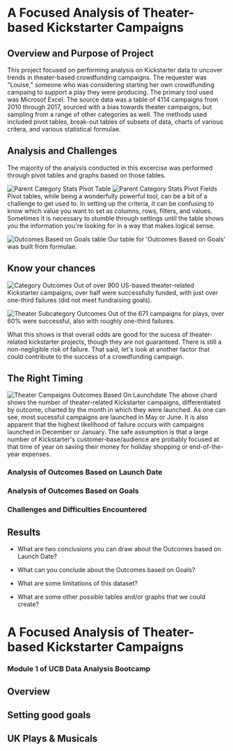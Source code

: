 # A Focused Analysis of Theater-based Kickstarter Campaigns

## Overview and Purpose of Project

This project focused on performing analysis on Kickstarter data to uncover trends in theater-based crowdfunding campaigns. The requester was "Louise," someone who was considering starting her own crowdfunding campaing to support a play they were producing. The primary tool used was Microsof Excel. The source data was a table of 4114 campaigns from 2010 through 2017, sourced with a bias towards theater campaigns, but sampling from a range of other categories as well. The methods used included pivot tables, break-out tables of subsets of data, charts of various critera, and various statistical formulae.

## Analysis and Challenges

The majority of the analysis conducted in this excercise was performed through pivot tables and graphs based on those tables. 

![Parent Category Stats Pivot Table](resources/cat_stats_pivot01.png)
![Parent Category Stats Pivot Fields](resources/cat_stats_pivot02.png)
Pivot tables, while being a wonderfully powerful tool, can be a bit of a challenge to get used to. In setting up the criteria, it can be confusing to know which value you want to set as columns, rows, filters, and values. Sometimes it is necessary to stumble through settings until the table shows you the information you're looking for in a way that makes logical sense.

![Outcomes Based on Goals table](resources/outcomes_goals01.png)
Our table for 'Outcomes Based on Goals' was built from formulae.  

## Know your chances

![Category Outcomes](images/cat_outcomes.png)
Out of over 900 US-based theater-related Kickstarter campaigns, over half were successfully funded, with just over one-third failures (did not meet fundraising goals).

![Theater Subcategory Outcomes](images/theater_subcat_outcomes.png)
Out of the 671 campaigns for plays, over 60% were successful, also with roughly one-third failures.

What this shows is that overall odds are good for the sucess of theater-related kickstarter projects, though they are not guaranteed. There is still a non-negligible risk of failure. That said, let's look at another factor that could contribute to the success of a crowdfunding campaign.

## The Right Timing

![Theater Campaigns Outcomes Based On Launchdate](images/launchdate_theater_outcomes.png)
The above chard shows the number of theater-related Kickstarter campaigns, differentiated by outcome, charted by the month in which they were launched. As one can see, most sucessful campaigns are launched in May or June. It is also apparent that the highest likelihood of failure occurs with campaigns launched in December or January. The safe assumption is that a large number of Kickstarter's customer-base/audience are probably focused at that time of year on saving their money for holiday shopping or end-of-the-year expenses.

### Analysis of Outcomes Based on Launch Date

### Analysis of Outcomes Based on Goals

### Challenges and Difficulties Encountered

## Results

- What are two conclusions you can draw about the Outcomes based on Launch Date?

- What can you conclude about the Outcomes based on Goals?

- What are some limitations of this dataset?

- What are some other possible tables and/or graphs that we could create?


# A Focused Analysis of Theater-based Kickstarter Campaigns
### Module 1 of UCB Data Analysis Bootcamp

## Overview



## Setting good goals



## UK Plays & Musicals

